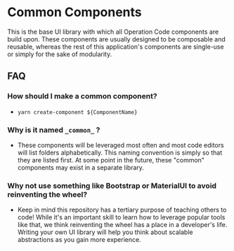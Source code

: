 # Common Components
This is the base UI library with which all Operation Code components are build upon. These components are usually designed to be composable and reusable, whereas the rest of this application's components are single-use or simply for the sake of modularity.

## FAQ

### How should I make a common component?

- `yarn create-component ${ComponentName}`
️
### Why is it named `_common_` ?

- These components will be leveraged most often and most code editors will list folders alphabetically. This naming convention is simply so that they are listed first. At some point in the future, these "common" components may exist in a separate library.

### Why not use something like Bootstrap or MaterialUI to avoid reinventing the wheel?

- Keep in mind this repository has a tertiary purpose of teaching others to code! While it's an important skill to learn how to leverage popular tools like that, we think reinventing the wheel has a place in a developer's life. Writing your own UI library will help you think about scalable abstractions as you gain more experience.
